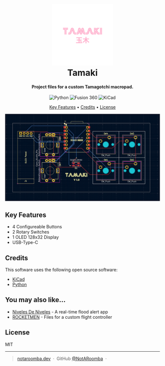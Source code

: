 <h1 align="center">
  <br>
  <a href="https://notaroomba.dev"><img src="https://raw.githubusercontent.com/NotARoomba/Tamaki/master/images/logo.png" alt="Tamaki" width="200"></a>
  <br>
  Tamaki
  <br>
</h1>

<h4 align="center">Project files for a custom Tamagotchi macropad.</h4>

<div align="center">

![Python](https://img.shields.io/badge/python-%233776AB.svg?style=for-the-badge&logo=python&logoColor=white)
![Fusion 360](https://img.shields.io/badge/fusion%20360-%23F78F1E.svg?style=for-the-badge&logo=autodesk&logoColor=white)
![KiCad](https://img.shields.io/badge/kicad-%2300578F.svg?style=for-the-badge&logo=kicad&logoColor=white)

</div>

<p align="center">
  <a href="#key-features">Key Features</a> •
  <a href="#credits">Credits</a> •
  <a href="#license">License</a>
</p>

![screenshot](https://raw.githubusercontent.com/NotARoomba/Tamaki/master/images/pcb.png)

## Key Features

- 4 Configureable Buttons
- 2 Rotary Switches
- 1 OLED 128x32 Display
- USB-Type-C

## Credits

This software uses the following open source software:

- [KiCad](https://www.kicad.org/)
- [Python](https://www.python.org/)

## You may also like...

- [Niveles De Niveles](https://github.com/NotARoomba/NivelesDeNiveles) - A real-time flood alert app
- [ROCKETMEN](https://github.com/NotARoomba/ROCKETMEN) - Files for a custom flight controller

## License

MIT

---

> [notaroomba.dev](https://notaroomba.dev) &nbsp;&middot;&nbsp;
> GitHub [@NotARoomba](https://github.com/NotARoomba) &nbsp;&middot;&nbsp;

